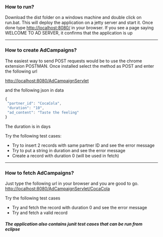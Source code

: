 
### How to run?
Download the dist folder on a windows machine and double click on run.bat. This will deploy the application on a jetty server and
start it. Once done type [http://localhost:8080/](http://localhost:8080/) in your browser. If you see a page saying WELCOME TO AD SERVER, it confirms that the application is up

---

### How to create AdCampaigns?
The easiest way to send POST requests would be to use the chrome extension POSTMAN. Once installed select the method as POST and 
enter the following url

[http://localhost:8080/AdCampaignServlet](http://localhost:8080/AdCampaignServlet)

and the following json in data 
```javascript
{
 "partner_id": "CocaCola",
 "duration": "10",
 "ad_content": "Taste the feeling"
}
```
The duration is in days

Try the following test cases:
 - Try to insert 2 records with same partner ID and see the error message
 - Try to put a string in duration and see the error message
 - Create a record with duration 0 (will be used in fetch)

---

### How to fetch AdCampaigns?
Just type the following url in your browser and you are good to go.
[http://localhost:8080/AdCampaignServlet/CocaCola](http://localhost:8080/AdCampaignServlet/CocaCola)

Try the following test cases
 - Try and fetch the record with duration 0 and see the error message
 - Try and fetch a valid record

##### The application also contains junit test cases that can be run from eclipse
